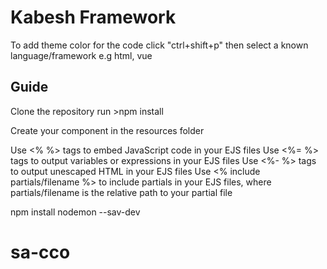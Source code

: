 # Kabesh Framework
To add theme color for the code click 
"ctrl+shift+p" 
then select a known language/framework e.g html, vue 

## Guide
Clone the repository
run >npm install

Create your component in the resources folder



Use <% %> tags to embed JavaScript code in your EJS files
Use <%= %> tags to output variables or expressions in your EJS files
Use <%- %> tags to output unescaped HTML in your EJS files
Use <% include partials/filename %> to include partials in your EJS files, where partials/filename is the relative path to your partial file


npm install nodemon --sav-dev
# sa-cco
